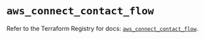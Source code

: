 # `aws_connect_contact_flow`

Refer to the Terraform Registry for docs: [`aws_connect_contact_flow`](https://registry.terraform.io/providers/hashicorp/aws/5.52.0/docs/resources/connect_contact_flow).
